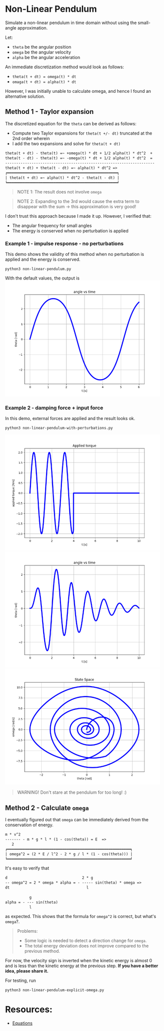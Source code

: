 # Non-Linear Pendulum
Simulate a non-linear pendulum in time domain without using the small-angle approximation.

Let:
- `theta` be the angular position
- `omega` be the angular velocity
- `alpha` be the angular acceleration

An immediate discretization method would look as follows:
- `theta(t + dt) = omega(t) * dt`
- `omaga(t + dt) = alpha(t) * dt`

However, I was initially unable to calculate omega, and hence I found an alternative solution.

## Method 1 - Taylor expansion
The discretized equation for the `theta` can be derived as follows:
- Compute two Taylor expansions for `theta(t +/- dt)` truncated at the 2nd order wherein
- I add the two expansions and solve for `theta(t + dt)`

```
theta(t + dt) - theta(t) =~ +omega(t) * dt + 1/2 alpha(t) * dt^2  +
theta(t - dt) - theta(t) =~ -omega(t) * dt + 1/2 alpha(t) * dt^2  =
--------------------------------------------------------------------
theta(t + dt) + theta(t - dt) =~ alpha(t) * dt^2 =>
┍━━━━━━━━━━━━━━━━━━━━━━━━━━━━━━━━━━━━━━━━━━━━━━━━━━┑
| theta(t + dt) =~ alpha(t) * dt^2 - theta(t - dt) |
┕━━━━━━━━━━━━━━━━━━━━━━━━━━━━━━━━━━━━━━━━━━━━━━━━━━┙
```

> NOTE 1: The result does not involve `omega`

> NOTE 2: Expanding to the 3rd would cause the extra term to disappear with the sum -> this approximation is very good!

I don't trust this approach because I made it up. However, I verified that:
- The angular frequency for small angles
- The energy is conserved when no perturbation is applied

### Example 1 - impulse response - no perturbations
This demo shows the validity of this method when no perturbation is applied and the energy is conserved.
```
python3 non-linear-pendulum.py
```
With the default values, the output is
![./doc/angle_no-damping.png](doc/angle_no-damping.png)


### Example 2 - damping force + input force 
In this demo, external forces are applied and the result looks ok.
```
python3 non-linear-pendulum-with-perturbations.py
```

![./doc/input_damped-plus-sinusoidal-input.png](doc/input_damped-plus-sinusoidal-input.png)
![./doc/angle_damped-plus-sinusoidal-input.png](doc/angle_damped-plus-sinusoidal-input.png)
![./doc/state_damped-plus-sinusoidal-input.png](doc/state_damped-plus-sinusoidal-input.png)

> WARNING! Don't stare at the pendulum for too long! :)


## Method 2 - Calculate `omega`
I eventually figured out that `omega` can be immediately derived from the conservation of energy.
```
m * v^2
------- - m * g * l * (1 - cos(theta)) = E  =>
   2
┍━━━━━━━━━━━━━━━━━━━━━━━━━━━━━━━━━━━━━━━━━━━━━━━━━━━━━━━━┑
| omega^2 = (2 * E / l^2 - 2 * g / l * (1 - cos(theta))) |
┕━━━━━━━━━━━━━━━━━━━━━━━━━━━━━━━━━━━━━━━━━━━━━━━━━━━━━━━━┙

```

It's easy to verify that

```
d                                  2 * g
-- omega^2 = 2 * omega * alpha = - ----- sin(theta) * omega =>
dt                                   l

           g
alpha = - --- sin(theta)
           l
```
as expected. This shows that the formula for `omega^2` is correct, but what's `omega`?.

<blockquote>
Problems:

- Some logic is needed to detect a direction change for `omega`.
- The total energy deviation does not improve compared to the previous method.
</blockquote>

For now, the velocity sign is inverted when the kinetic energy is almost 0 and is less than the kinetic energy at the previous step.
**If you have a better idea, please share it.**

For testing, run
```
python3 non-linear-pendulum-explicit-omega.py
```

# Resources:
- [Equations](https://en.wikipedia.org/wiki/Pendulum_(mechanics))
